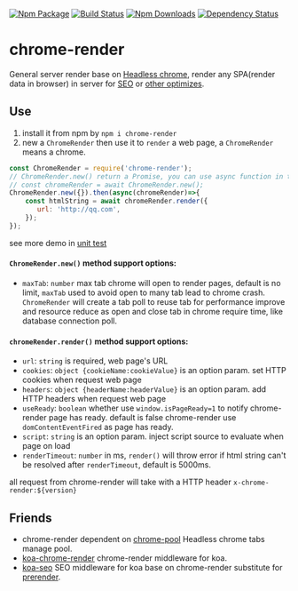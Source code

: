 [![Npm Package](https://img.shields.io/npm/v/chrome-render.svg?style=flat-square)](https://www.npmjs.com/package/chrome-render)
[![Build Status](https://img.shields.io/travis/gwuhaolin/chrome-render.svg?style=flat-square)](https://travis-ci.org/gwuhaolin/chrome-render)
[![Npm Downloads](http://img.shields.io/npm/dm/chrome-render.svg?style=flat-square)](https://www.npmjs.com/package/chrome-render)
[![Dependency Status](https://david-dm.org/gwuhaolin/chrome-render.svg?style=flat-square)](https://npmjs.org/package/chrome-render)

# chrome-render
General server render base on [Headless chrome](https://www.chromestatus.com/feature/5678767817097216), render any SPA(render data in browser) in server for [SEO](https://github.com/gwuhaolin/koa-seo) or [other optimizes](https://github.com/gwuhaolin/koa-chrome-render). 

## Use
1. install it from npm by `npm i chrome-render`
2. new a `ChromeRender` then use it to `render` a web page, a `ChromeRender` means a chrome.
```js
const ChromeRender = require('chrome-render');
// ChromeRender.new() return a Promise, you can use async function in this way:
// const chromeRender = await ChromeRender.new(); 
ChromeRender.new({}).then(async(chromeRender)=>{
    const htmlString = await chromeRender.render({
       url: 'http://qq.com',
    });
});    
```
see more demo in [unit test](./index.test.js)

#### `ChromeRender.new()` method support options:
- `maxTab`: `number` max tab chrome will open to render pages, default is no limit, `maxTab` used to avoid open to many tab lead to chrome crash. `ChromeRender` will create a tab poll to reuse tab for performance improve and resource reduce as open and close tab in chrome require time, like database connection poll. 

#### `chromeRender.render()` method support options:
- `url`: `string` is required, web page's URL 
- `cookies`: `object {cookieName:cookieValue}` is an option param. set HTTP cookies when request web page
- `headers`: `object {headerName:headerValue}` is an option param. add HTTP headers when request web page
- `useReady`: `boolean` whether use `window.isPageReady=1` to notify chrome-render page has ready. default is false chrome-render use `domContentEventFired` as page has ready.
- `script`: `string` is an option param. inject script source to evaluate when page on load
- `renderTimeout`: `number` in ms, `render()` will throw error if html string can't be resolved after `renderTimeout`, default is 5000ms.

all request from chrome-render will take with a HTTP header `x-chrome-render:${version}`
 
## Friends
- chrome-render dependent on [chrome-pool](https://github.com/gwuhaolin/chrome-pool) Headless chrome tabs manage pool.
- [koa-chrome-render](https://github.com/gwuhaolin/koa-chrome-render) chrome-render middleware for koa.
- [koa-seo](https://github.com/gwuhaolin/koa-seo) SEO middleware for koa base on chrome-render substitute for [prerender](https://prerender.io).
